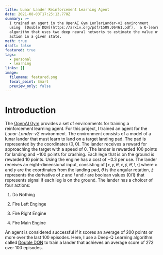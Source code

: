 ```yaml
---
title: Lunar Lander Reinforcement Learning Agent
date: 2021-08-03T17:25:13.778Z
summary: >+
  I trained an agent in the OpenAI Gym LunlarLander-v2 environment
  using  [Double DQN](https://arxiv.org/pdf/1509.06461.pdf),  a Q-learning
  algorithm that uses two deep neural networks to estimate the value of each
  action in a given state.
math: true
draft: false
featured: true
tags:
  - personal
  - learning
links: []
image:
  filename: featured.png
  focal_point: Smart
  preview_only: false
---
```

# Introduction

The [OpenAI Gym](https://gym.openai.com/) provides a set of environments for training
a reinforcement learning agent. For this project, I trained an agent for
the *Lunar-Lander-v2* environment. The environment consists of a model
of a lunar lander that must learn to land on a target landing pad.
The pad is represented by the coordinates $(0,0)$. The lander receives a
reward for approaching the target with a speed of $0$. The lander is
rewarded $100$ points for landing and $-100$ points for crashing. Each
lege that is on the ground is rewarded $10$ points. Using the engine has
a cost of $-0.3$ per use. The lander receives an eight-dimensional
input, consisting of
$[ x, y, \theta, \dot x, \dot y, \dot \theta, l, r]$ where $x$ and $y$
are the coordinates from the landing pad, $\theta$ is the angular
rotation, $\dot z$ represents the derivative of $z$ and $l$ and $r$ are
boolean values $(0/1)$ that represents signal if each leg is on the
ground. The lander has a choicer of four actions:

1.  Do Nothing

2.  Fire Left Enginge

3.  Fire Right Engine

4.  Fire Main Engine

An agent is considered successful if it scores an average of 200 points
or more over the last 100 episodes. Here, I use a Deep-Q Learning algorithm called [Double DQN](https://arxiv.org/pdf/1509.06461.pdf) to train a lander that achieves an average score of 272 over 100 episodes.
